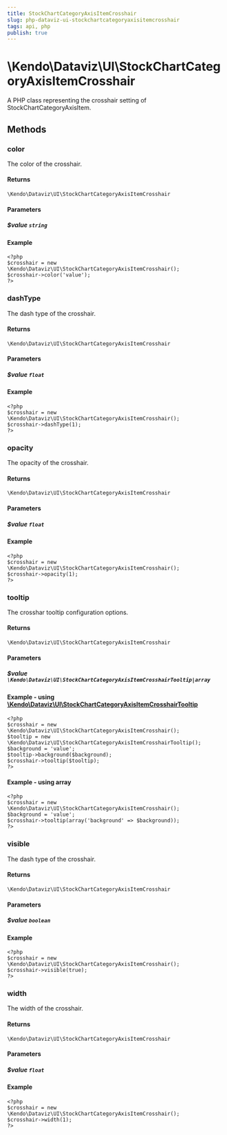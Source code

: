 ```yaml
---
title: StockChartCategoryAxisItemCrosshair
slug: php-dataviz-ui-stockchartcategoryaxisitemcrosshair
tags: api, php
publish: true
---
```


# \Kendo\Dataviz\UI\StockChartCategoryAxisItemCrosshair

A PHP class representing the crosshair setting of StockChartCategoryAxisItem.


## Methods

### color
The color of the crosshair.

#### Returns
`\Kendo\Dataviz\UI\StockChartCategoryAxisItemCrosshair`

#### Parameters

##### $value `string`



#### Example 
    <?php
    $crosshair = new \Kendo\Dataviz\UI\StockChartCategoryAxisItemCrosshair();
    $crosshair->color('value');
    ?>

### dashType
The dash type of the crosshair.

#### Returns
`\Kendo\Dataviz\UI\StockChartCategoryAxisItemCrosshair`

#### Parameters

##### $value `float`



#### Example 
    <?php
    $crosshair = new \Kendo\Dataviz\UI\StockChartCategoryAxisItemCrosshair();
    $crosshair->dashType(1);
    ?>

### opacity
The opacity of the crosshair.

#### Returns
`\Kendo\Dataviz\UI\StockChartCategoryAxisItemCrosshair`

#### Parameters

##### $value `float`



#### Example 
    <?php
    $crosshair = new \Kendo\Dataviz\UI\StockChartCategoryAxisItemCrosshair();
    $crosshair->opacity(1);
    ?>

### tooltip

The crosshar tooltip configuration options.

#### Returns
`\Kendo\Dataviz\UI\StockChartCategoryAxisItemCrosshair`

#### Parameters

##### $value `\Kendo\Dataviz\UI\StockChartCategoryAxisItemCrosshairTooltip|array`


#### Example - using [\Kendo\Dataviz\UI\StockChartCategoryAxisItemCrosshairTooltip](/api/wrappers/php/Kendo/Dataviz/UI/StockChartCategoryAxisItemCrosshairTooltip)
    <?php
    $crosshair = new \Kendo\Dataviz\UI\StockChartCategoryAxisItemCrosshair();
    $tooltip = new \Kendo\Dataviz\UI\StockChartCategoryAxisItemCrosshairTooltip();
    $background = 'value';
    $tooltip->background($background);
    $crosshair->tooltip($tooltip);
    ?>

#### Example - using array

    <?php
    $crosshair = new \Kendo\Dataviz\UI\StockChartCategoryAxisItemCrosshair();
    $background = 'value';
    $crosshair->tooltip(array('background' => $background));
    ?>

### visible
The dash type of the crosshair.

#### Returns
`\Kendo\Dataviz\UI\StockChartCategoryAxisItemCrosshair`

#### Parameters

##### $value `boolean`



#### Example 
    <?php
    $crosshair = new \Kendo\Dataviz\UI\StockChartCategoryAxisItemCrosshair();
    $crosshair->visible(true);
    ?>

### width
The width of the crosshair.

#### Returns
`\Kendo\Dataviz\UI\StockChartCategoryAxisItemCrosshair`

#### Parameters

##### $value `float`



#### Example 
    <?php
    $crosshair = new \Kendo\Dataviz\UI\StockChartCategoryAxisItemCrosshair();
    $crosshair->width(1);
    ?>

